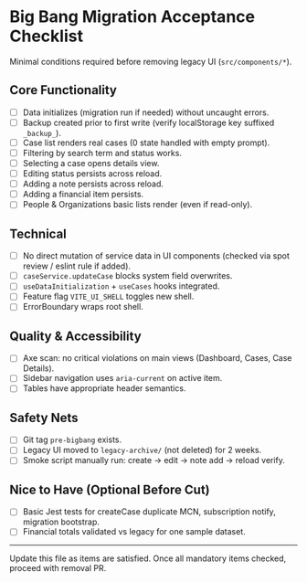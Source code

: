 # Big Bang Migration Acceptance Checklist

Minimal conditions required before removing legacy UI (`src/components/*`).

## Core Functionality

- [ ] Data initializes (migration run if needed) without uncaught errors.
- [ ] Backup created prior to first write (verify localStorage key suffixed `_backup_`).
- [ ] Case list renders real cases (0 state handled with empty prompt).
- [ ] Filtering by search term and status works.
- [ ] Selecting a case opens details view.
- [ ] Editing status persists across reload.
- [ ] Adding a note persists across reload.
- [ ] Adding a financial item persists.
- [ ] People & Organizations basic lists render (even if read-only).

## Technical

- [ ] No direct mutation of service data in UI components (checked via spot review / eslint rule if
      added).
- [ ] `caseService.updateCase` blocks system field overwrites.
- [ ] `useDataInitialization` + `useCases` hooks integrated.
- [ ] Feature flag `VITE_UI_SHELL` toggles new shell.
- [ ] ErrorBoundary wraps root shell.

## Quality & Accessibility

- [ ] Axe scan: no critical violations on main views (Dashboard, Cases, Case Details).
- [ ] Sidebar navigation uses `aria-current` on active item.
- [ ] Tables have appropriate header semantics.

## Safety Nets

- [ ] Git tag `pre-bigbang` exists.
- [ ] Legacy UI moved to `legacy-archive/` (not deleted) for 2 weeks.
- [ ] Smoke script manually run: create -> edit -> note add -> reload verify.

## Nice to Have (Optional Before Cut)

- [ ] Basic Jest tests for createCase duplicate MCN, subscription notify, migration bootstrap.
- [ ] Financial totals validated vs legacy for one sample dataset.

---

Update this file as items are satisfied. Once all mandatory items checked, proceed with removal PR.

